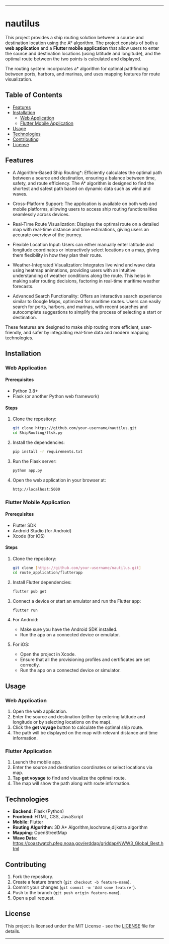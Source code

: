 
---

# nautilus

This project provides a ship routing solution between a source and destination location using the A* algorithm. The project consists of both a **web application** and a **Flutter mobile application** that allow users to enter the source and destination locations (using latitude and longitude), and the optimal route between the two points is calculated and displayed.

The routing system incorporates a* algorithm for optimal pathfinding between ports, harbors, and marinas, and uses mapping features for route visualization.

## Table of Contents
- [Features](#features)
- [Installation](#installation)
  - [Web Application](#web-application)
  - [Flutter Mobile Application](#flutter-mobile-application)
- [Usage](#usage)
- [Technologies](#technologies)
- [Contributing](#contributing)
- [License](#license)

## Features
- A Algorithm-Based Ship Routing*: Efficiently calculates the optimal path between a source and destination, ensuring a balance between time, safety, and route efficiency. The A* algorithm is designed to find the shortest and safest path based on dynamic data such as wind and waves.

- Cross-Platform Support: The application is available on both web and mobile platforms, allowing users to access ship routing functionalities seamlessly across devices.

- Real-Time Route Visualization: Displays the optimal route on a detailed map with real-time distance and time estimations, giving users an accurate overview of the journey.

- Flexible Location Input: Users can either manually enter latitude and longitude coordinates or interactively select locations on a map, giving them flexibility in how they plan their route.

- Weather-Integrated Visualization: Integrates live wind and wave data using heatmap animations, providing users with an intuitive understanding of weather conditions along the route. This helps in making safer routing decisions, factoring in real-time maritime weather forecasts.

- Advanced Search Functionality: Offers an interactive search experience similar to Google Maps, optimized for maritime routes. Users can easily search for ports, harbors, and marinas, with recent searches and autocomplete suggestions to simplify the process of selecting a start or destination.

These features are designed to make ship routing more efficient, user-friendly, and safer by integrating real-time data and modern mapping technologies.

## Installation

### Web Application

#### Prerequisites
- Python 3.8+
- Flask (or another Python web framework)


#### Steps
1. Clone the repository:
   ```bash
   git clone https://github.com/your-username/nautilus.git
   cd ShipRouting/flsk.py
   ```

2. Install the dependencies:
   ```bash
   pip install -r requirements.txt
   ```

3. Run the Flask server:
   ```bash
   python app.py
   ```

4. Open the web application in your browser at:
   ```bash
   http://localhost:5000
   ```


### Flutter Mobile Application

#### Prerequisites
- Flutter SDK
- Android Studio (for Android)
- Xcode (for iOS)

#### Steps
1. Clone the repository:
   ```bash
   git clone [https://github.com/your-username/nautilus.git]
   cd route_application/flutterapp
   ```

2. Install Flutter dependencies:
   ```bash
   flutter pub get
   ```

3. Connect a device or start an emulator and run the Flutter app:
   ```bash
   flutter run
   ```

4. For Android:
   - Make sure you have the Android SDK installed.
   - Run the app on a connected device or emulator.

5. For iOS:
   - Open the project in Xcode.
   - Ensure that all the provisioning profiles and certificates are set correctly.
   - Run the app on a connected device or simulator.

## Usage

### Web Application
1. Open the web application.
2. Enter the source and destination (either by entering latitude and longitude or by selecting locations on the map).
3. Click the **get voyage** button to calculate the optimal ship route.
4. The path will be displayed on the map with relevant distance and time information.

### Flutter Application
1. Launch the mobile app.
2. Enter the source and destination coordinates or select locations via map.
3. Tap **get voyage** to find and visualize the optimal route.
4. The map will show the path along with route information.

## Technologies

- **Backend**: Flask (Python)
- **Frontend**: HTML, CSS, JavaScript
- **Mobile**: Flutter
- **Routing Algorithm**: 3D A* Algorithm,Isochrone,dijkstra algorithm 
- **Mapping**: OpenStreetMap
- **Wave Data**: https://coastwatch.pfeg.noaa.gov/erddap/griddap/NWW3_Global_Best.html

## Contributing

1. Fork the repository.
2. Create a feature branch (`git checkout -b feature-name`).
3. Commit your changes (`git commit -m 'Add some feature'`).
4. Push to the branch (`git push origin feature-name`).
5. Open a pull request.

## License

This project is licensed under the MIT License - see the [LICENSE](LICENSE) file for details.

---
